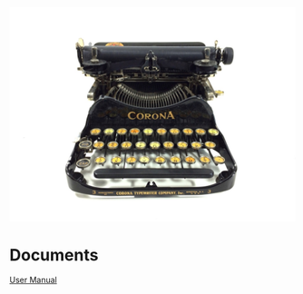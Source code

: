 <!-- TITLE: Corona 3 -->
<!-- SUBTITLE: About the Corona 3 -->

![Corona 3](/uploads/corona/corona-3.jpg "Corona 3")

# Documents

[User Manual](http://site.xavier.edu/polt/typewriters/Corona3.pdf)
